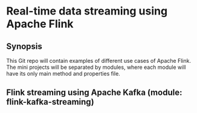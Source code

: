 # Real-time data streaming using Apache Flink

## Synopsis
This Git repo will contain examples of different use cases of Apache Flink. 
The mini projects will be separated by modules, where each module will have its only main method and properties file.

## Flink streaming using Apache Kafka (module: flink-kafka-streaming)




